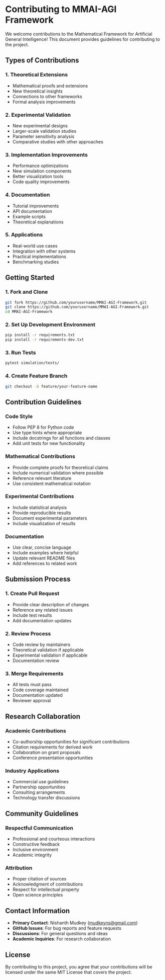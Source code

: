 # Contributing to MMAI-AGI Framework

We welcome contributions to the Mathematical Framework for Artificial General Intelligence! This document provides guidelines for contributing to the project.

## Types of Contributions

### 1. Theoretical Extensions
- Mathematical proofs and extensions
- New theoretical insights
- Connections to other frameworks
- Formal analysis improvements

### 2. Experimental Validation
- New experimental designs
- Larger-scale validation studies
- Parameter sensitivity analysis
- Comparative studies with other approaches

### 3. Implementation Improvements
- Performance optimizations
- New simulation components
- Better visualization tools
- Code quality improvements

### 4. Documentation
- Tutorial improvements
- API documentation
- Example scripts
- Theoretical explanations

### 5. Applications
- Real-world use cases
- Integration with other systems
- Practical implementations
- Benchmarking studies

## Getting Started

### 1. Fork and Clone
```bash
git fork https://github.com/yourusername/MMAI-AGI-Framework.git
git clone https://github.com/yourusername/MMAI-AGI-Framework.git
cd MMAI-AGI-Framework
```

### 2. Set Up Development Environment
```bash
pip install -r requirements.txt
pip install -r requirements-dev.txt
```

### 3. Run Tests
```bash
pytest simulation/tests/
```

### 4. Create Feature Branch
```bash
git checkout -b feature/your-feature-name
```

## Contribution Guidelines

### Code Style
- Follow PEP 8 for Python code
- Use type hints where appropriate
- Include docstrings for all functions and classes
- Add unit tests for new functionality

### Mathematical Contributions
- Provide complete proofs for theoretical claims
- Include numerical validation where possible
- Reference relevant literature
- Use consistent mathematical notation

### Experimental Contributions
- Include statistical analysis
- Provide reproducible results
- Document experimental parameters
- Include visualization of results

### Documentation
- Use clear, concise language
- Include examples where helpful
- Update relevant README files
- Add references to related work

## Submission Process

### 1. Create Pull Request
- Provide clear description of changes
- Reference any related issues
- Include test results
- Add documentation updates

### 2. Review Process
- Code review by maintainers
- Theoretical validation if applicable
- Experimental validation if applicable
- Documentation review

### 3. Merge Requirements
- All tests must pass
- Code coverage maintained
- Documentation updated
- Reviewer approval

## Research Collaboration

### Academic Contributions
- Co-authorship opportunities for significant contributions
- Citation requirements for derived work
- Collaboration on grant proposals
- Conference presentation opportunities

### Industry Applications
- Commercial use guidelines
- Partnership opportunities
- Consulting arrangements
- Technology transfer discussions

## Community Guidelines

### Respectful Communication
- Professional and courteous interactions
- Constructive feedback
- Inclusive environment
- Academic integrity

### Attribution
- Proper citation of sources
- Acknowledgment of contributions
- Respect for intellectual property
- Open science principles

## Contact Information

- **Primary Contact**: Nishanth Mudkey (mudkeyns@gmail.com)
- **GitHub Issues**: For bug reports and feature requests
- **Discussions**: For general questions and ideas
- **Academic Inquiries**: For research collaboration

## License

By contributing to this project, you agree that your contributions will be licensed under the same MIT License that covers the project.
